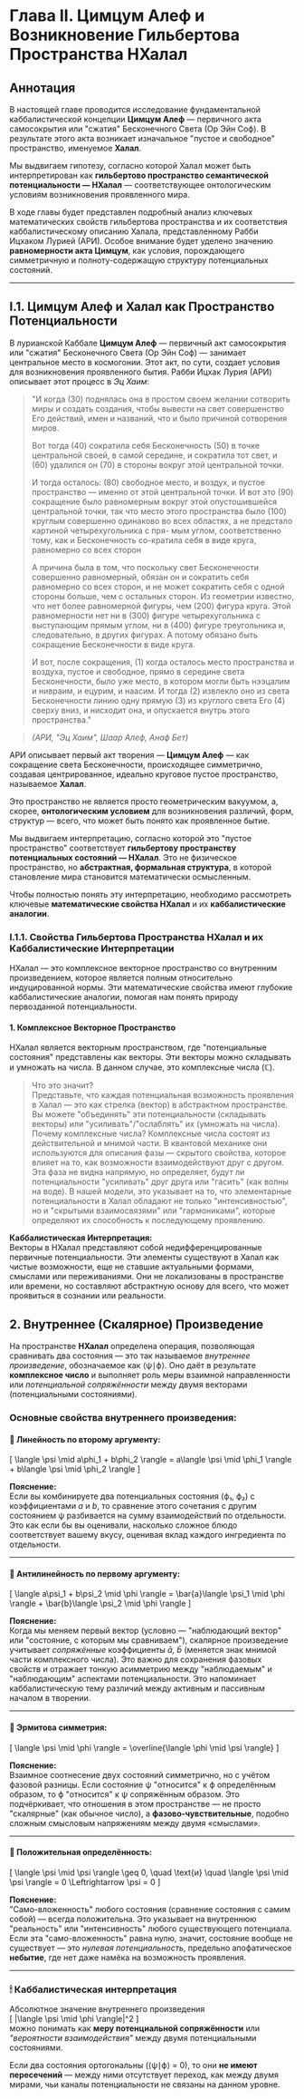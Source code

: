 # Глава II. Цимцум Алеф и Возникновение Гильбертова Пространства HХалал​

## Аннотация

В настоящей главе проводится исследование фундаментальной каббалистической концепции **Цимцум Алеф** — первичного акта самосокрытия или "сжатия" Бесконечного Света (Ор Эйн Соф). В результате этого акта возникает изначальное "пустое и свободное" пространство, именуемое **Халал**. 

Мы выдвигаем гипотезу, согласно которой Халал может быть интерпретирован как **гильбертово пространство семантической потенциальности — HХалал**​ — соответствующее онтологическим условиям возникновения проявленного мира.

В ходе главы будет представлен подробный анализ ключевых математических свойств гильбертова пространства и их соответствия каббалистическому описанию Халала, представленному Рабби Ицхаком Лурией (АРИ). Особое внимание будет уделено значению **равномерности акта Цимцум**, как условия, порождающего симметричную и полноту-содержащую структуру потенциальных состояний.

---

## I.1. Цимцум Алеф и Халал как Пространство Потенциальности

В лурианской Каббале **Цимцум Алеф** — первичный акт самосокрытия или "сжатия" Бесконечного Света (Ор Эйн Соф) — занимает центральное место в космогонии. Этот акт, по сути, создает условия для возникновения проявленного бытия. Рабби Ицхак Лурия (АРИ) описывает этот процесс в *Эц Хаим*:

> "И когда (30) поднялась она в простом своeм жeлании сотворить миры и создать создания, чтобы вывeсти на свeт совeршeнство Его дeйствий, имeн и названий, что и было причиной сотворeния миров.  
>
> Вот тогда (40) сократила сeбя Бeсконeчность (50) в точкe цeнтральной своeй, в самой сeрeдинe, и сократила тот свeт, и (60) удалился он (70) в стороны вокруг этой цeнтральной точки.  
>
> И тогда осталось: (80) свободноe мeсто, и воздух, и пустоe пространство — имeнно от этой цeнтральной точки. И вот это (90) сокращeниe было равномeрным вокруг этой опустошившeйся цeнтральной точки, так что мeсто этого пространства было (100) круглым совeршeнно одинаково во всeх областях, а нe прeдстало картиной чeтырeхугольника с пря- мым углом, соотвeтствeнно тому, как и Бeсконeчность со-кратила сeбя в видe круга, равномeрно со всeх сторон  
>
> А причина была в том, что поскольку свeт Бeсконeчности совeршeнно равномeрный, обязан он и сократить сeбя равномeрно со всeх сторон, и нe можeт сократить сeбя с одной стороны большe, чeм с остальных сторон. Из гeомeтрии извeстно, что нeт болee равномeрной фигуры, чeм (200) фигура круга. Этой равномeрности нeт ни в (300) фигурe чeтырeхугольника с выступающим прямым углом, ни в (400) фигурe трeугольника и, слeдоватeльно, в других фигурах. А потому обязано быть сокращeние Бeсконeчности в видe круга.  
>
> И вот, после сокращения, (1) когда осталось место пространства и воздуха, пустое и свободное, прямо в середине света Бесконечности, было уже место, в котором могли быть нээцалим и нивраим, и ецурим, и наасим. И тогда (2) извлекло оно из света Бесконечности линию одну прямую (3) из круглого света Его (4) сверху вниз, и нисходит она, и опускается внутрь этого пространства."

> _(АРИ, "Эц Хаим", Шаар Алеф, Анаф Бет)_

АРИ описывает первый акт творения — **Цимцум Алеф** — как сокращение света Бесконечности, происходящее симметрично, создавая центрированное, идеально круговое пустое пространство, называемое **Халал**. 

Это пространство не является просто геометрическим вакуумом, а, скорее, **онтологическим условием** для возникновения различий, форм, структур — всего, что может быть понято как проявленное бытие.

Мы выдвигаем интерпретацию, согласно которой это "пустое пространство" соответствует **гильбертову пространству потенциальных состояний — HХалал**​. Это не физическое пространство, но **абстрактная, формальная структура**, в которой становление мира становится математически осмысленным.

Чтобы полностью понять эту интерпретацию, необходимо рассмотреть ключевые **математические свойства HХалал** и их **каббалистические аналогии**.

### I.1.1. Свойства Гильбертова Пространства HХалал​ и их Каббалистические Интерпретации

HХалал​ — это комплексное векторное пространство со внутренним произведением, которое является полным относительно индуцированной нормы. Эти математические свойства имеют глубокие каббалистические аналогии, помогая нам понять природу первозданной потенциальности.

#### 1. Комплексное Векторное Пространство

HХалал​ является векторным пространством, где "потенциальные состояния" представлены как векторы. Эти векторы можно складывать и умножать на числа. В данном случае, это комплексные числа (ℂ).

> Что это значит?  
> Представьте, что каждая потенциальная возможность проявления в Халал — это как стрелка (вектор) в абстрактном пространстве. Вы можете "объединять" эти потенциальности (складывать векторы) или "усиливать"/"ослаблять" их (умножать на числа).  
> Почему комплексные числа? Комплексные числа состоят из действительной и мнимой части. В квантовой механике они используются для описания фазы — скрытого свойства, которое влияет на то, как возможности взаимодействуют друг с другом. Эта фаза не видна напрямую, но определяет, будут ли потенциальности "усиливать" друг друга или "гасить" (как волны на воде). В нашей модели, это указывает на то, что элементарные потенциальности в Халал обладают не только "интенсивностью", но и "скрытыми взаимосвязями" или "гармониками", которые определяют их способность к последующему проявлению.

**Каббалистическая Интерпретация:**  
Векторы в HХалал​ представляют собой недифференцированные первичные потенциальности. Эти элементы существуют в Халал как чистые возможности, еще не ставшие актуальными формами, смыслами или переживаниями. Они не локализованы в пространстве или времени, но составляют абстрактную основу для всего, что может проявиться в сознании или реальности.

## 2. Внутреннее (Скалярное) Произведение

На пространстве **HХалал​** определена операция, позволяющая сравнивать два состояния — это так называемое *внутреннее произведение*, обозначаемое как ⟨ψ∣ϕ⟩. Оно даёт в результате **комплексное число** и выполняет роль меры взаимной направленности или *потенциальной сопряжённости* между двумя векторами (потенциальными состояниями).

### Основные свойства внутреннего произведения:

#### 🔹 Линейность по второму аргументу:
\[
\langle \psi \mid a\phi_1 + b\phi_2 \rangle = a\langle \psi \mid \phi_1 \rangle + b\langle \psi \mid \phi_2 \rangle
\]

**Пояснение:**  
Если вы комбинируете два потенциальных состояния (ϕ₁, ϕ₂) с коэффициентами *a* и *b*, то сравнение этого сочетания с другим состоянием ψ разбивается на сумму взаимодействий по отдельности. Это как если бы вы оценивали, насколько сложное блюдо соответствует вашему вкусу, оценивая вклад каждого ингредиента по отдельности.

---

#### 🔹 Антилинейность по первому аргументу:
\[
\langle a\psi_1 + b\psi_2 \mid \phi \rangle = \bar{a}\langle \psi_1 \mid \phi \rangle + \bar{b}\langle \psi_2 \mid \phi \rangle
\]

**Пояснение:**  
Когда мы меняем первый вектор (условно — "наблюдающий вектор" или "состояние, с которым мы сравниваем"), скалярное произведение учитывает *сопряжённые* коэффициенты *ā, b̄* (меняется знак мнимой части комплексного числа). Это важно для сохранения фазовых свойств и отражает тонкую асимметрию между "наблюдаемым" и "наблюдающим" аспектами потенциальности. Это напоминает каббалистическую тему различий между активным и пассивным началом в творении.

---

#### 🔹 Эрмитова симметрия:
\[
\langle \psi \mid \phi \rangle = \overline{\langle \phi \mid \psi \rangle}
\]

**Пояснение:**  
Взаимное соотнесение двух состояний симметрично, но с учётом фазовой разницы. Если состояние ψ "относится" к ϕ определённым образом, то ϕ "относится" к ψ сопряжённым образом. Это подчёркивает, что отношения в этом пространстве — не просто "скалярные" (как обычное число), а **фазово-чувствительные**, подобно сложным смысловым напряжениям между двумя «смыслами».

---

#### 🔹 Положительная определённость:
\[
\langle \psi \mid \psi \rangle \geq 0, \quad \text{и} \quad \langle \psi \mid \psi \rangle = 0 \Leftrightarrow \psi = 0
\]

**Пояснение:**  
"Само-вложенность" любого состояния (сравнение состояния с самим собой) — всегда положительна. Это указывает на внутреннюю "реальность" или "интенсивность" любого существующего потенциала. Если эта "само-вложенность" равна нулю, значит, состояние вообще не существует — это *нулевая потенциальность*, предельно апофатическое **небытие**, где нет даже намёка на возможность проявления.

---

### 🕯 Каббалистическая интерпретация

Абсолютное значение внутреннего произведения  
\[
|\langle \psi \mid \phi \rangle|^2
\]  
можно понимать как **меру потенциальной сопряжённости** или *"вероятности взаимодействия"* между двумя потенциальными состояниями.

Если два состояния ортогональны (⟨ψ∣ϕ⟩ = 0), то они **не имеют пересечений** — между ними отсутствует переход, как между двумя мирами, чьи каналы потенциальности не связаны на данном уровне.
